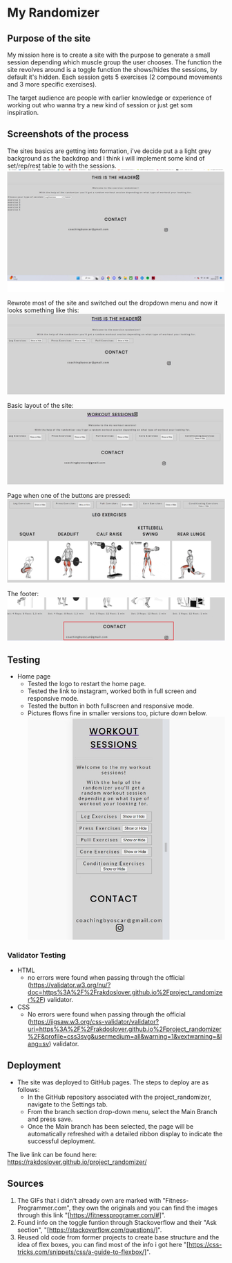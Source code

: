 # My Randomizer

## Purpose of the site

My mission here is to create a site with the purpose to generate a small session depending which muscle group the user chooses.
The function the site revolves around is a toggle function the shows/hides the sessions, by default it's hidden.
Each session gets 5 exercises (2 compound movements and 3 more specific exercises).

The target audience are people with earlier knowledge or experience of working out who wanna try a new kind of session or just get som inspiration.

## Screenshots of the process

The sites basics are getting into formation, i've decide put a a light grey background as the backdrop and I think i will implement some kind of set/rep/rest table to with the sessions.
![screenshot of the basic site](assets/images/screenshot-1.jpg)

Rewrote most of the site and switched out the dropdown menu and now it looks something like this:
![screenshot of the new layout](assets/images/page-screen-2.jpg)

Basic layout of the site:
![screenshot of basic layout](assets/images/basic-layout.jpg)

Page when one of the buttons are pressed:
![screenshot of pressed button](assets/images/pressed-button.jpg)

The footer:
![screenshot of the footer](assets/images/footer.jpg)

## Testing
- Home page
    - Tested the logo to restart the home page.
    - Tested the link to instagram, worked both in full screen and responsive mode.
    - Tested the button in both fullscreen and responsive mode.
    - Pictures flows fine in smaller versions too, picture down below.
![screenshot of smaller version](assets/images/small-version.jpg)

### Validator Testing
 - HTML
    - no errors were found when passing through the official (https://validator.w3.org/nu/?doc=https%3A%2F%2Frakdoslover.github.io%2Fproject_randomizer%2F) validator.
 - CSS
    - No errors were found when passing through the official (https://jigsaw.w3.org/css-validator/validator?uri=https%3A%2F%2Frakdoslover.github.io%2Fproject_randomizer%2F&profile=css3svg&usermedium=all&warning=1&vextwarning=&lang=sv) validator.

## Deployment
- The site was deployed to GitHub pages. The steps to deploy are as follows:
    - In the GitHub repository associated with the project_randomizer, navigate to the Settings tab.
    - From the branch section drop-down menu, select the Main Branch and press save.
    - Once the Main branch has been selected, the page will be automatically refreshed with a detailed ribbon display to indicate the successful deployment.

The live link can be found here: https://rakdoslover.github.io/project_randomizer/

## Sources

1. The GIFs that i didn't already own are marked with "Fitness-Programmer.com", they own the originals and you can find the images through this link "[https://fitnessprogramer.com/#]".
2. Found info on the toggle funtion through Stackoverflow and their "Ask section", "[https://stackoverflow.com/questions/]".
3. Reused old code from former projects to create base structure and the idea of flex boxes, you can find most of the info i got here "[https://css-tricks.com/snippets/css/a-guide-to-flexbox/]".